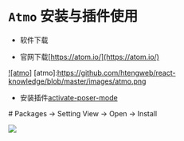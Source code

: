 # `Atmo` 安装与插件使用

* 软件下载

* 官网下载[https://atom.io/](https://atom.io/)<br/>

[![atmo]](https://atom.io/)
[atmo]:https://github.com/htengweb/react-knowledge/blob/master/images/atmo.png

* 安装插件[activate-poser-mode](https://atom.io/packages/activate-power-mode)

\#   Packages -> Setting View -> Open -> Install  <br/>

![](https://github.com/htengweb/react-knowledge/blob/master/images/activateSetting.png)